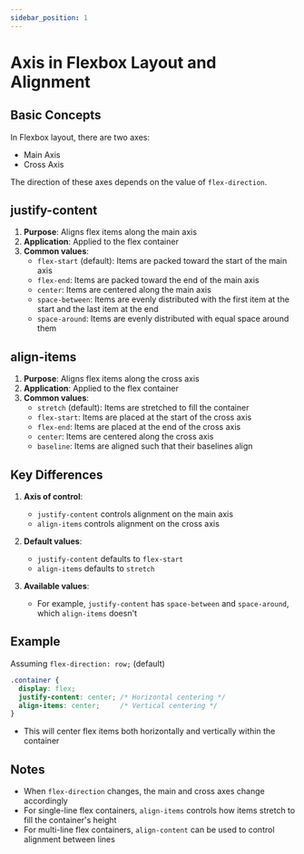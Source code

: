 ```yaml
---
sidebar_position: 1
---
```


# Axis in Flexbox Layout and Alignment

## Basic Concepts

In Flexbox layout, there are two axes:
- Main Axis
- Cross Axis

The direction of these axes depends on the value of `flex-direction`.

## justify-content

1. **Purpose**: Aligns flex items along the main axis
2. **Application**: Applied to the flex container
3. **Common values**:
    - `flex-start` (default): Items are packed toward the start of the main axis
    - `flex-end`: Items are packed toward the end of the main axis
    - `center`: Items are centered along the main axis
    - `space-between`: Items are evenly distributed with the first item at the start and the last item at the end
    - `space-around`: Items are evenly distributed with equal space around them

## align-items

1. **Purpose**: Aligns flex items along the cross axis
2. **Application**: Applied to the flex container
3. **Common values**:
    - `stretch` (default): Items are stretched to fill the container
    - `flex-start`: Items are placed at the start of the cross axis
    - `flex-end`: Items are placed at the end of the cross axis
    - `center`: Items are centered along the cross axis
    - `baseline`: Items are aligned such that their baselines align

## Key Differences

1. **Axis of control**:
    - `justify-content` controls alignment on the main axis
    - `align-items` controls alignment on the cross axis

2. **Default values**:
    - `justify-content` defaults to `flex-start`
    - `align-items` defaults to `stretch`

3. **Available values**:
    - For example, `justify-content` has `space-between` and `space-around`, which `align-items` doesn't

## Example

Assuming `flex-direction: row;` (default)

```css
.container {
  display: flex;
  justify-content: center; /* Horizontal centering */
  align-items: center;     /* Vertical centering */
}
```

- This will center flex items both horizontally and vertically within the container

## Notes

- When `flex-direction` changes, the main and cross axes change accordingly
- For single-line flex containers, `align-items` controls how items stretch to fill the container's height
- For multi-line flex containers, `align-content` can be used to control alignment between lines
